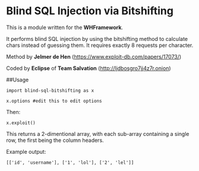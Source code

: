 # Blind SQL Injection via Bitshifting
This is a module written for the **WHFramework**.

It performs blind SQL injection by using the bitshifting method to calculate chars instead of guessing them. It requires exactly 8 requests per character.

Method by **Jelmer de Hen** (https://www.exploit-db.com/papers/17073/)

Coded by **Eclipse** of **Team Salvation** (http://ljdbosgro7jj4z7r.onion)

##Usage
```
import blind-sql-bitshifting as x

x.options #edit this to edit options
```

Then:

`x.exploit()`

This returns a 2-dimentional array, with each sub-array containing a single row, the first being the column headers.

Example output:

`[['id', 'username'], ['1', 'lol'], ['2', 'lel']]`
